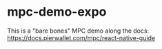 # mpc-demo-expo

This is a "bare bones" MPC demo along the docs: https://docs.pierwallet.com/mpc/react-native-guide
